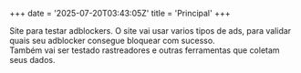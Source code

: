 +++
date = '2025-07-20T03:43:05Z'
title = 'Principal'
+++

Site para testar adblockers.
O site vai usar varios tipos de ads, para validar quais seu adblocker consegue bloquear com sucesso.    
Também vai ser testado rastreadores e outras ferramentas que coletam seus dados.
